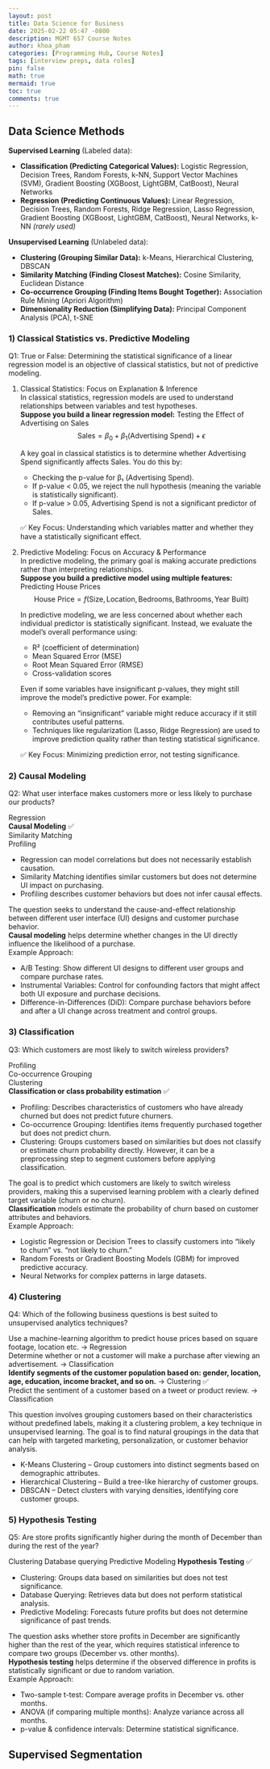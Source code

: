 ```yaml
---
layout: post
title: Data Science for Business
date: 2025-02-22 05:47 -0800
description: MGMT 657 Course Notes
author: khoa_pham
categories: [Programming Hub, Course Notes]
tags: [interview preps, data roles]
pin: false
math: true
mermaid: true
toc: true
comments: true
---
```


## Data Science Methods

**Supervised Learning** (Labeled data):
* **Classification (Predicting Categorical Values):** Logistic Regression, Decision Trees, Random Forests, k-NN, Support Vector Machines (SVM), Gradient Boosting (XGBoost, LightGBM, CatBoost), Neural Networks
* **Regression (Predicting Continuous Values):** Linear Regression, Decision Trees, Random Forests, Ridge Regression, Lasso Regression, Gradient Boosting (XGBoost, LightGBM, CatBoost), Neural Networks, k-NN *(rarely used)*

**Unsupervised Learning** (Unlabeled data):
* **Clustering (Grouping Similar Data):** k-Means, Hierarchical Clustering, DBSCAN
* **Similarity Matching (Finding Closest Matches):** Cosine Similarity, Euclidean Distance
* **Co-occurrence Grouping (Finding Items Bought Together):** Association Rule Mining (Apriori Algorithm)
* **Dimensionality Reduction (Simplifying Data):** Principal Component Analysis (PCA), t-SNE

### 1) Classical Statistics vs. Predictive Modeling
Q1: True or False: Determining the statistical significance of a linear regression model is an objective of classical statistics, but not of predictive modeling.

1. Classical Statistics: Focus on Explanation & Inference   
	In classical statistics, regression models are used to understand relationships between variables and test hypotheses.     
	**Suppose you build a linear regression model:** Testing the Effect of Advertising on Sales
	$$ \text{Sales} = \beta_0 + \beta_1 (\text{Advertising Spend}) + \epsilon $$

	A key goal in classical statistics is to determine whether Advertising Spend significantly affects Sales. You do this by:   
	* Checking the p-value for β₁ (Advertising Spend).    
	* If p-value < 0.05, we reject the null hypothesis (meaning the variable is statistically significant).    
	* If p-value > 0.05, Advertising Spend is not a significant predictor of Sales.    

	✅ Key Focus: Understanding which variables matter and whether they have a statistically significant effect.

2. Predictive Modeling: Focus on Accuracy & Performance   
    In predictive modeling, the primary goal is making accurate predictions rather than interpreting relationships.   
    **Suppose you build a predictive model using multiple features:** Predicting House Prices   
    $$ \text{House Price} = f(\text{Size}, \text{Location}, \text{Bedrooms}, \text{Bathrooms}, \text{Year Built}) $$

    In predictive modeling, we are less concerned about whether each individual predictor is statistically significant. Instead, we evaluate the model’s overall performance using:    
    * R² (coefficient of determination)   
    * Mean Squared Error (MSE)   
    * Root Mean Squared Error (RMSE)   
    * Cross-validation scores   

    Even if some variables have insignificant p-values, they might still improve the model’s predictive power. For example:   
    * Removing an “insignificant” variable might reduce accuracy if it still contributes useful patterns.    
    * Techniques like regularization (Lasso, Ridge Regression) are used to improve prediction quality rather than testing statistical significance.    

    ✅ Key Focus: Minimizing prediction error, not testing significance.



### 2) Causal Modeling   
Q2: What user interface makes customers more or less likely to purchase our products?

Regression   
**Causal Modeling** ✅    
Similarity Matching   
Profiling   


* Regression can model correlations but does not necessarily establish causation.
* Similarity Matching identifies similar customers but does not determine UI impact on purchasing.
* Profiling describes customer behaviors but does not infer causal effects.

The question seeks to understand the cause-and-effect relationship between different user interface (UI) designs and customer purchase behavior.   
**Causal modeling** helps determine whether changes in the UI directly influence the likelihood of a purchase.    
Example Approach:     
* A/B Testing: Show different UI designs to different user groups and compare purchase rates.   
* Instrumental Variables: Control for confounding factors that might affect both UI exposure and purchase decisions.   
* Difference-in-Differences (DiD): Compare purchase behaviors before and after a UI change across treatment and control groups.   



### 3) Classification   
Q3: Which customers are most likely to switch wireless providers?   

Profiling   
Co-occurrence Grouping   
Clustering   
**Classification or class probability estimation** ✅

* Profiling: Describes characteristics of customers who have already churned but does not predict future churners.
* Co-occurrence Grouping: Identifies items frequently purchased together but does not predict churn.
* Clustering: Groups customers based on similarities but does not classify or estimate churn probability directly. However, it can be a preprocessing step to segment customers before applying classification.

The goal is to predict which customers are likely to switch wireless providers, making this a supervised learning problem with a clearly defined target variable (churn or no churn).    
**Classification** models estimate the probability of churn based on customer attributes and behaviors.    
Example Approach:     
* Logistic Regression or Decision Trees to classify customers into “likely to churn” vs. “not likely to churn.”
* Random Forests or Gradient Boosting Models (GBM) for improved predictive accuracy.
* Neural Networks for complex patterns in large datasets.



### 4) Clustering   
Q4: Which of the following business questions is best suited to unsupervised analytics techniques?

Use a machine-learning algorithm to predict house prices based on square footage, location etc. -> Regression   
Determine whether or not a customer will make a purchase after viewing an advertisement. -> Classification   
**Identify segments of the customer population based on: gender, location, age, education, income bracket, and so on.** -> Clustering ✅  
Predict the sentiment of a customer based on a tweet or product review. -> Classification

This question involves grouping customers based on their characteristics without predefined labels, making it a clustering problem, a key technique in unsupervised learning. The goal is to find natural groupings in the data that can help with targeted marketing, personalization, or customer behavior analysis.

* K-Means Clustering – Group customers into distinct segments based on demographic attributes.
* Hierarchical Clustering – Build a tree-like hierarchy of customer groups.
* DBSCAN – Detect clusters with varying densities, identifying core customer groups.



### 5) Hypothesis Testing
Q5: Are store profits significantly higher during the month of December than during the rest of the year?

Clustering
Database querying
Predictive Modeling
**Hypothesis Testing** ✅

* Clustering: Groups data based on similarities but does not test significance.
* Database Querying: Retrieves data but does not perform statistical analysis.
* Predictive Modeling: Forecasts future profits but does not determine significance of past trends.

The question asks whether store profits in December are significantly higher than the rest of the year, which requires statistical inference to compare two groups (December vs. other months).     
**Hypothesis testing** helps determine if the observed difference in profits is statistically significant or due to random variation.   
Example Approach:
* Two-sample t-test: Compare average profits in December vs. other months.
* ANOVA (if comparing multiple months): Analyze variance across all months.
* p-value & confidence intervals: Determine statistical significance.




## Supervised Segmentation

### 